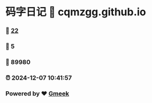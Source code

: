 # 码字日记 :link: cqmzgg.github.io 
### :page_facing_up: [22](cqmzgg.github.io/tag.html) 
### :speech_balloon: 5 
### :hibiscus: 89980 
### :alarm_clock: 2024-12-07 10:41:57 
### Powered by :heart: [Gmeek](https://github.com/Meekdai/Gmeek)
